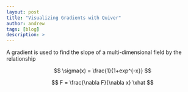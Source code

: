 ```yaml
---
layout: post
title: "Visualizing Gradients with Quiver"
author: andrew
tags: [blog]
description: >
---
```



A gradient is used to find the slope of a multi-dimensional field by the relationship

$$
\sigma(x) = \frac{1}{1+exp^{-x}}
$$


$$
F = \frac{\nabla F}{\nabla x} \xhat
$$
